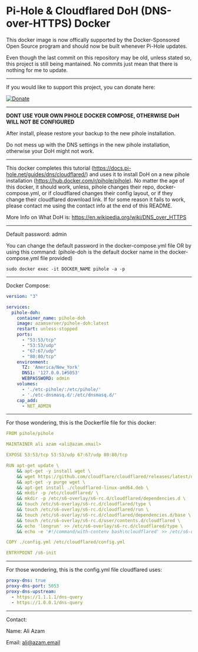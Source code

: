 **Pi-Hole & Cloudflared DoH (DNS-over-HTTPS) Docker**
=============
This docker image is now offically supported by the Docker-Sponsored Open Source program and should now be built whenever Pi-Hole updates.

Even though the last commit on this repository may be old, unless stated so, this project is still being mantained. No commits just mean that there is nothing for me to update.
___
If you would like to support this project, you can donate here:

[![Donate](https://img.shields.io/badge/Donate-PayPal-green.svg)](https://www.paypal.com/donate?business=P7FNV8MU6ECR6&no_recurring=0&item_name=To+Keep+Projects%2C+Like+Pi-Hole+DOH%2C+Alive&currency_code=USD)
___
**DONT USE YOUR OWN PIHOLE DOCKER COMPOSE, OTHERWISE DoH WILL NOT BE CONFIGURED**

After install, please restore your backup to the new pihole installation.

Do not mess up with the DNS settings in the new pihole installation, otherwise your DoH might not work.
___
This docker completes this tutorial (https://docs.pi-hole.net/guides/dns/cloudflared/) and uses it to install DoH on a new pihole installation (https://hub.docker.com/r/pihole/pihole). No matter the age of this docker, it should work, unless, pihole changes their repo, docker-compose.yml, or if cloudflared changes their config layout, or if they change their cloudflared download link. If for some reason it fails to work, please contact me using the contact info at the end of this README. 

More Info on What DoH is: https://en.wikipedia.org/wiki/DNS_over_HTTPS
___
Default password: admin

You can change the default password in the docker-compose.yml file OR by using this command: (pihole-doh is the default docker name in the docker-compose.yml file provided)
```command
sudo docker exec -it DOCKER_NAME pihole -a -p
```
___
Docker Compose:
```yml
version: "3"

services:
  pihole-doh:
    container_name: pihole-doh
    image: azamserver/pihole-doh:latest
    restart: unless-stopped
    ports:
      - "53:53/tcp"
      - "53:53/udp"
      - "67:67/udp"
      - "80:80/tcp"
    environment:
      TZ: 'America/New_York'
      DNS1: '127.0.0.1#5053'
      WEBPASSWORD: admin
    volumes:
      - './etc-pihole/:/etc/pihole/'
      - './etc-dnsmasq.d/:/etc/dnsmasq.d/'
    cap_add:
      - NET_ADMIN
```
____
For those wondering, this is the Dockerfile file for this docker:
```yml
FROM pihole/pihole

MAINTAINER ali azam <ali@azam.email>

EXPOSE 53:53/tcp 53:53/udp 67:67/udp 80:80/tcp

RUN apt-get update \
    && apt-get -y install wget \
    && wget https://github.com/cloudflare/cloudflared/releases/latest/download/cloudflared-linux-amd64.deb \
    && apt-get -y purge wget \
    && apt-get install ./cloudflared-linux-amd64.deb \
    && mkdir -p /etc/cloudflared/ \
    && mkdir -p /etc/s6-overlay/s6-rc.d/cloudflared/dependencies.d \
    && touch /etc/s6-overlay/s6-rc.d/cloudflared/type \
    && touch /etc/s6-overlay/s6-rc.d/cloudflared/run \
    && touch /etc/s6-overlay/s6-rc.d/cloudflared/dependencies.d/base \
    && touch /etc/s6-overlay/s6-rc.d/user/contents.d/cloudflared \
    && echo 'longrun' >> /etc/s6-overlay/s6-rc.d/cloudflared/type \
    && echo -e '#!/command/with-contenv bash\ncloudflared' >> /etc/s6-overlay/s6-rc.d/cloudflared/run

COPY ./config.yml /etc/cloudflared/config.yml

ENTRYPOINT /s6-init
```
___
For those wondering, this is the config.yml file cloudflared uses:
```config.yml
proxy-dns: true
proxy-dns-port: 5053
proxy-dns-upstream:
  - https://1.1.1.1/dns-query
  - https://1.0.0.1/dns-query
```
___

Contact:

Name: Ali Azam

Email: ali@azam.email
